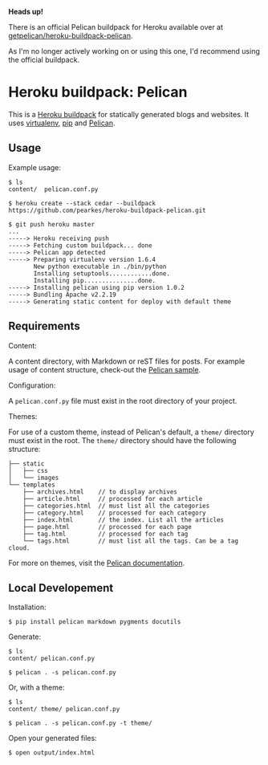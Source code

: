 **Heads up!**

There is an official Pelican buildpack for Heroku available over at [getpelican/heroku-buildpack-pelican](https://github.com/getpelican/heroku-buildpack-pelican).

As I'm no longer actively working on or using this one, I'd recommend using the official buildpack.

Heroku buildpack: Pelican
========================

This is a [Heroku buildpack](http://devcenter.heroku.com/articles/buildpack) for statically generated blogs and websites.
It uses [virtualenv](http://www.virtualenv.org/), [pip](http://www.pip-installer.org/) and [Pelican](http://readthedocs.org/docs/pelican/). 

Usage
-----

Example usage:

    $ ls
    content/  pelican.conf.py

    $ heroku create --stack cedar --buildpack https://github.com/pearkes/heroku-buildpack-pelican.git

    $ git push heroku master
    ...
    -----> Heroku receiving push
    -----> Fetching custom buildpack... done
    -----> Pelican app detected
    -----> Preparing virtualenv version 1.6.4
           New python executable in ./bin/python
           Installing setuptools............done.
           Installing pip...............done.
    -----> Installing pelican using pip version 1.0.2
    -----> Bundling Apache v2.2.19
    -----> Generating static content for deploy with default theme

Requirements
-----
Content:

A content directory, with Markdown or reST files for posts. For example usage of content structure, check-out the [Pelican sample](https://github.com/ametaireau/pelican/tree/master/samples).

Configuration:

A `pelican.conf.py` file must exist in the root directory of your project.

Themes:

For use of a custom theme, instead of Pelican's default, a `theme/` directory must exist in the root. The `theme/` directory should have the following structure:
    
    ├── static
    │   ├── css
    │   └── images
    └── templates
        ├── archives.html    // to display archives
        ├── article.html     // processed for each article
        ├── categories.html  // must list all the categories
        ├── category.html    // processed for each category
        ├── index.html       // the index. List all the articles
        ├── page.html        // processed for each page
        ├── tag.html         // processed for each tag
        └── tags.html        // must list all the tags. Can be a tag cloud.
        
For more on themes, visit the [Pelican documentation](http://pelican.readthedocs.org/en/2.7.2/themes.html).

Local Developement
-----
Installation:
    
    $ pip install pelican markdown pygments docutils
    
Generate:

    $ ls 
    content/ pelican.conf.py
    
    $ pelican . -s pelican.conf.py

Or, with a theme:

    $ ls 
    content/ theme/ pelican.conf.py
    
    $ pelican . -s pelican.conf.py -t theme/

Open your generated files:
    
    $ open output/index.html
